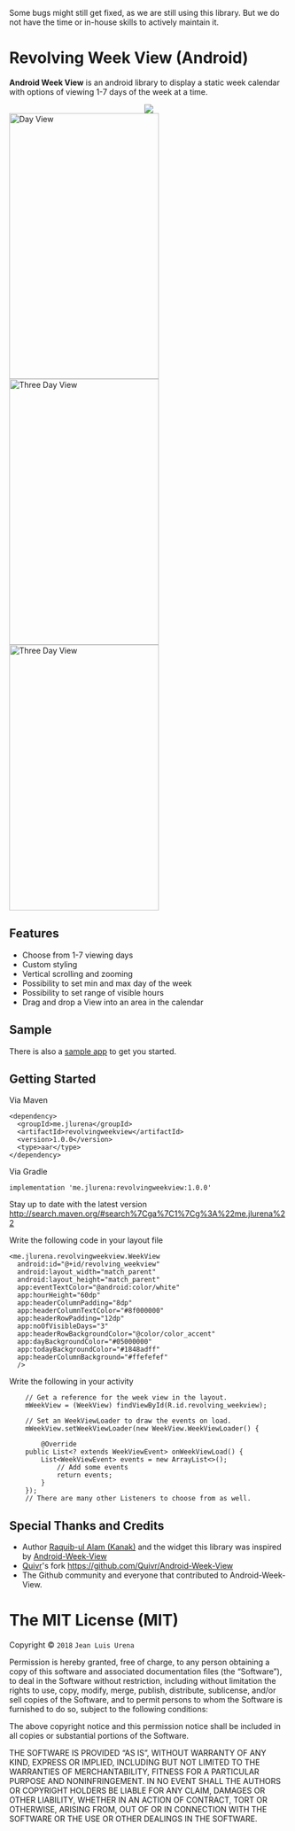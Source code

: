 Some bugs might still get fixed, as we are still using this library. But we do not have the time or in-house skills to actively maintain it.

Revolving Week View (Android)
===

**Android Week View** is an android library to display a static week calendar with options of viewing 1-7 days of the week at a time.
<div align="center">
	<img src="https://raw.githubusercontent.com/jlurena/revolvingweekview/master/images/samplegif.gif"/>
</div>
<img src="https://raw.githubusercontent.com/jlurena/revolvingweekview/master/images/dayview.png" alt="Day View" width="270" height="480"/>
<img src="https://raw.githubusercontent.com/jlurena/revolvingweekview/master/images/3dayview.png" alt="Three Day View" width="270" height="480"/>
<img src="https://raw.githubusercontent.com/jlurena/revolvingweekview/master/images/weekview.png" alt="Three Day View" width="270" height="480"/>


Features
---

* Choose from 1-7 viewing days
* Custom styling
* Vertical scrolling and zooming
* Possibility to set min and max day of the week
* Possibility to set range of visible hours
* Drag and drop a View into an area in the calendar

Sample
---

There is also a [sample app](https://github.com/jlurena/revolvingweekview/tree/master/sample) to get you started.

Getting Started
---
Via Maven

    <dependency>
      <groupId>me.jlurena</groupId>
      <artifactId>revolvingweekview</artifactId>
      <version>1.0.0</version>
      <type>aar</type>
    </dependency>

Via Gradle

    implementation 'me.jlurena:revolvingweekview:1.0.0'
Stay up to date with the latest version http://search.maven.org/#search%7Cga%7C1%7Cg%3A%22me.jlurena%22

Write the following code in your layout file

    <me.jlurena.revolvingweekview.WeekView  
      android:id="@+id/revolving_weekview"  
      android:layout_width="match_parent"  
      android:layout_height="match_parent"  
      app:eventTextColor="@android:color/white"  
      app:hourHeight="60dp"  
      app:headerColumnPadding="8dp"  
      app:headerColumnTextColor="#8f000000"  
      app:headerRowPadding="12dp"  
      app:noOfVisibleDays="3"  
      app:headerRowBackgroundColor="@color/color_accent"  
      app:dayBackgroundColor="#05000000"  
      app:todayBackgroundColor="#1848adff"  
      app:headerColumnBackground="#ffefefef"  
      />
Write the following in your activity

        // Get a reference for the week view in the layout.
        mWeekView = (WeekView) findViewById(R.id.revolving_weekview);
        
        // Set an WeekViewLoader to draw the events on load.
        mWeekView.setWeekViewLoader(new WeekView.WeekViewLoader() {  
      
	        @Override  
		public List<? extends WeekViewEvent> onWeekViewLoad() {
		    List<WeekViewEvent> events = new ArrayList<>();
	            // Add some events
	            return events;
	        }  
	    });
	    // There are many other Listeners to choose from as well.

Special Thanks and Credits
---
*  Author [Raquib-ul Alam (Kanak)](https://github.com/alamkanak) and the widget this library was inspired by  [Android-Week-View](https://github.com/alamkanak/Android-Week-View)
* [Quivr](https://github.com/Quivr)'s fork https://github.com/Quivr/Android-Week-View
* The Github community and everyone that contributed to Android-Week-View.

The MIT License (MIT)
=====================

Copyright © `2018` `Jean Luis Urena`

Permission is hereby granted, free of charge, to any person
obtaining a copy of this software and associated documentation
files (the “Software”), to deal in the Software without
restriction, including without limitation the rights to use,
copy, modify, merge, publish, distribute, sublicense, and/or sell
copies of the Software, and to permit persons to whom the
Software is furnished to do so, subject to the following
conditions:

The above copyright notice and this permission notice shall be
included in all copies or substantial portions of the Software.

THE SOFTWARE IS PROVIDED “AS IS”, WITHOUT WARRANTY OF ANY KIND,
EXPRESS OR IMPLIED, INCLUDING BUT NOT LIMITED TO THE WARRANTIES
OF MERCHANTABILITY, FITNESS FOR A PARTICULAR PURPOSE AND
NONINFRINGEMENT. IN NO EVENT SHALL THE AUTHORS OR COPYRIGHT
HOLDERS BE LIABLE FOR ANY CLAIM, DAMAGES OR OTHER LIABILITY,
WHETHER IN AN ACTION OF CONTRACT, TORT OR OTHERWISE, ARISING
FROM, OUT OF OR IN CONNECTION WITH THE SOFTWARE OR THE USE OR
OTHER DEALINGS IN THE SOFTWARE.
